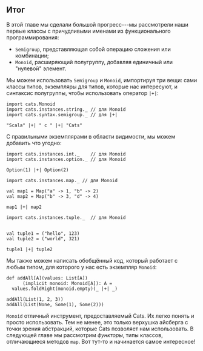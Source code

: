## Итог

В этой главе мы сделали большой прогресс---мы рассмотрели
наши первые классы с причудливыми именами из функционального программирования:

- `Semigroup`, представляющая собой операцию сложения или комбинации;
- `Monoid`, расширяющий полугруппу, добавляя единичный или "нулевой" элемент.

Мы можем использовать `Semigroup` и `Monoid`, импортируя три вещи:
сами классы типов, экземпляры для типов, которые нас интересуют,
и синтаксис полугруппы, чтобы использовать оператор `|+|`:


```tut:book:silent
import cats.Monoid
import cats.instances.string._ // для Monoid
import cats.syntax.semigroup._ // для |+|
```

```tut:book
"Scala" |+| " с " |+| "Cats"
```

С правильными экземплярами в области видимости,
мы можем добавить что угодно:

```tut:book:silent
import cats.instances.int._    // для Monoid
import cats.instances.option._ // для Monoid
```

```tut:book
Option(1) |+| Option(2)
```

```tut:book:silent
import cats.instances.map._ // для Monoid

val map1 = Map("a" -> 1, "b" -> 2)
val map2 = Map("b" -> 3, "d" -> 4)
```

```tut:book
map1 |+| map2
```

```tut:book:silent
import cats.instances.tuple._  // для Monoid


val tuple1 = ("hello", 123)
val tuple2 = ("world", 321)
```

```tut:book
tuple1 |+| tuple2
```

Мы также можем написать обобщённый код, который работает с любым типом,
для которого у нас есть экземпляр `Monoid`:

```tut:book:silent
def addAll[A](values: List[A])
      (implicit monoid: Monoid[A]): A =
  values.foldRight(monoid.empty)(_ |+| _)
```

```tut:book
addAll(List(1, 2, 3))
addAll(List(None, Some(1), Some(2)))
```

`Monoid` отличный инструмент, предоставляемый Cats.
Их легко понять и просто использовать.
Тем не менее, это только верхушка айсберга
с точки зрения абстракций, которые Cats позволяет нам использовать.
В следующей главе мы рассмотрим *функторы*,
типы классов, отличающиеся методов `map`.
Вот тут-то и начинается самое интересное!
